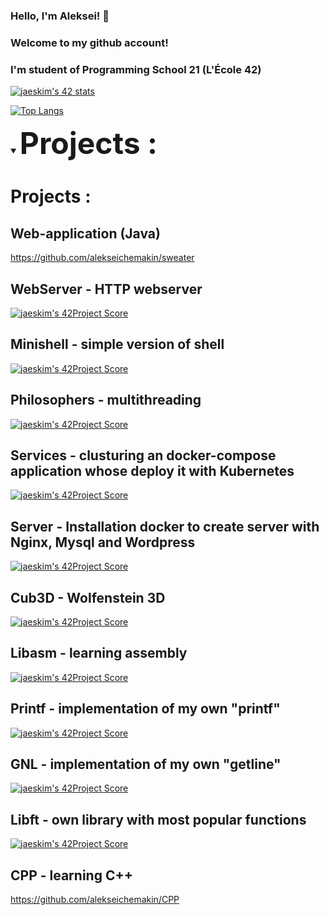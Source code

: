 ### Hello, I'm Aleksei!  👋 
### Welcome to my github account! 
### I'm student of Programming School 21 (L'École 42)

<!--
**marselaminov/marselaminov** is a ✨ _special_ ✨ repository because its `README.md` (this file) appears on your GitHub profile.

Here are some ideas to get you started:

- 🔭 I’m currently working on ...
- 🌱 I’m currently learning ...
- 👯 I’m looking to collaborate on ...
- 🤔 I’m looking for help with ...
- 💬 Ask me about ...
- 📫 How to reach me: ...
- 😄 Pronouns: ...
- ⚡ Fun fact: ...
-->

[![jaeskim's 42 stats](https://badge42.herokuapp.com/api/stats/mqueen?privacyEmail=true)](https://github.com/JaeSeoKim/badge42)

[![Top Langs](https://github-readme-stats.vercel.app/api/top-langs/?username=alekseichemakin&layout=compact)](https://github.com/anuraghazra/github-readme-stats)

<!-- [![Readme Card](https://github-readme-stats.vercel.app/api/pin/?username=alekseichemakin&repo=github-readme-stats)](https://github.com/anuraghazra/github-readme-stats) -->
 
____<details open><summary><font size = 100> Projects : </font></summary>____

  # Projects :
 
 ## Web-application (Java)
  https://github.com/alekseichemakin/sweater
 
  ## WebServer - HTTP webserver
  [![jaeskim's 42Project Score](https://badge42.herokuapp.com/api/project/mqueen/minishell)](https://github.com/alekseichemakin/WebServer)
  
  ## Minishell - simple version of shell
  [![jaeskim's 42Project Score](https://badge42.herokuapp.com/api/project/mqueen/minishell)](https://github.com/alekseichemakin/Minishell)
  
  ## Philosophers - multithreading
  [![jaeskim's 42Project Score](https://badge42.herokuapp.com/api/project/mqueen/Philosophers)](https://github.com/alekseichemakin/Philosophers)
  
  ## Services - clusturing an docker-compose application whose deploy it with Kubernetes
  [![jaeskim's 42Project Score](https://badge42.herokuapp.com/api/project/mqueen/ft_services)](https://github.com/alekseichemakin/Services)
  
  ## Server - Installation docker to create server with Nginx, Mysql and Wordpress
  [![jaeskim's 42Project Score](https://badge42.herokuapp.com/api/project/mqueen/ft_server)](https://github.com/alekseichemakin/Server)
  
  ## Cub3D - Wolfenstein 3D
  [![jaeskim's 42Project Score](https://badge42.herokuapp.com/api/project/mqueen/cub3d)](https://github.com/alekseichemakin/Cub3D)
  
  ## Libasm - learning assembly
  [![jaeskim's 42Project Score](https://badge42.herokuapp.com/api/project/mqueen/libasm)](https://github.com/alekseichemakin/Libasm)
  
  ## Printf - implementation of my own "printf"
  [![jaeskim's 42Project Score](https://badge42.herokuapp.com/api/project/mqueen/ft_printf)](https://github.com/alekseichemakin/Printf)
  
  ## GNL - implementation of my own "getline"
  [![jaeskim's 42Project Score](https://badge42.herokuapp.com/api/project/mqueen/get_next_line)](https://github.com/alekseichemakin/GNL)
  
  ## Libft - own library with most popular functions
  [![jaeskim's 42Project Score](https://badge42.herokuapp.com/api/project/mqueen/Libft)](https://github.com/alekseichemakin/Libft)
  
  ## CPP - learning C++
  https://github.com/alekseichemakin/CPP

</details>
  
